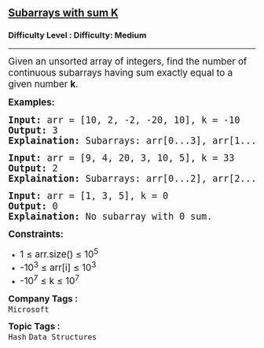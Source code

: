 <h2><a href="https://www.geeksforgeeks.org/problems/subarrays-with-sum-k/0">Subarrays with sum K</a></h2><h3>Difficulty Level : Difficulty: Medium</h3><hr><div class="problems_problem_content__Xm_eO"><p><span style="font-size: 14pt;">Given an unsorted array of integers, find the number of continuous subarrays having sum exactly equal to a given number <strong>k</strong>.</span></p>
<p><span style="font-size: 14pt;"><strong>Examples:</strong></span></p>
<pre><span style="font-size: 14pt;"><strong>Input:</strong><strong> </strong>arr = [10, 2, -2, -20, 10], k = -10
<strong>Output:</strong> 3
<strong>Explaination:</strong> Subarrays: arr[0...3], arr[1...4], arr[3...4] have sum exactly equal to -10.</span></pre>
<pre><span style="font-size: 14pt;"><strong>Input:</strong> arr = [9, 4, 20, 3, 10, 5], k = 33
<strong>Output:</strong> 2
<strong>Explaination:</strong> Subarrays: arr[0...2], arr[2...4] have sum exactly equal to 33.<br></span></pre>
<pre><span style="font-size: 14pt;"><strong>Input: </strong>arr = [1, 3, 5], k = 0<br></span><span style="font-size: 14pt;"><strong>Output:</strong> 0
<strong>Explaination: </strong>No subarray with 0 sum.</span></pre>
<p><strong style="font-size: 14pt; font-family: -apple-system, BlinkMacSystemFont, 'Segoe UI', Roboto, Oxygen, Ubuntu, Cantarell, 'Open Sans', 'Helvetica Neue', sans-serif;">Constraints:</strong></p>
<ul>
<li><span style="font-size: 14pt;">1 ≤ arr.size() ≤ 10<sup>5</sup></span></li>
<li><span style="font-size: 14pt;">-10<sup>3</sup> ≤ arr[i] ≤ 10<sup>3</sup></span></li>
<li><span style="font-size: 14pt;">-10<sup>7</sup>&nbsp;≤ k&nbsp;≤ 10<sup>7</sup></span></li>
</ul></div><p><span style=font-size:18px><strong>Company Tags : </strong><br><code>Microsoft</code>&nbsp;<br><p><span style=font-size:18px><strong>Topic Tags : </strong><br><code>Hash</code>&nbsp;<code>Data Structures</code>&nbsp;